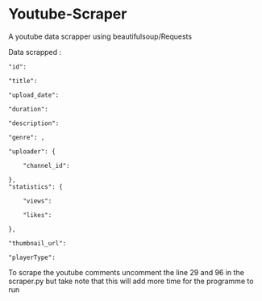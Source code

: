# Youtube-Scraper
A youtube data scrapper using beautifulsoup/Requests

Data scrapped :

    "id": 
    
    "title": 
    
    "upload_date": 
    
    "duration": 
    
    "description": 
    
    "genre": ,
    
    "uploader": {
    
        "channel_id": 
        
    },
    "statistics": {
    
        "views": 
        
        "likes": 
        
    },
    
    "thumbnail_url": 
    
    "playerType":
    
To scrape the youtube comments uncomment the line 29 and 96 in the scraper.py but take note that this will add more time for the programme to run
